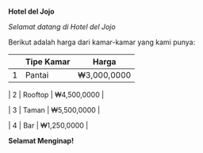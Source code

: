 **Hotel del Jojo**

_Selamat datang di Hotel del Jojo_

Berikut adalah harga dari kamar-kamar yang kami punya:

|   | Tipe Kamar | Harga |
|---|--|----|
| 1 | Pantai | ₩3,000,0000 |

| 2 | Rooftop | ₩4,500,0000 |

| 3 | Taman | ₩5,500,0000 |

| 4 | Bar | ₩1,250,0000 |


**Selamat Menginap!**
